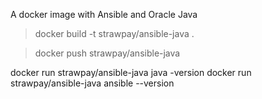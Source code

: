 A docker image with Ansible and Oracle Java

> docker build -t strawpay/ansible-java .

> docker push strawpay/ansible-java

docker run strawpay/ansible-java java -version
docker run strawpay/ansible-java ansible --version
